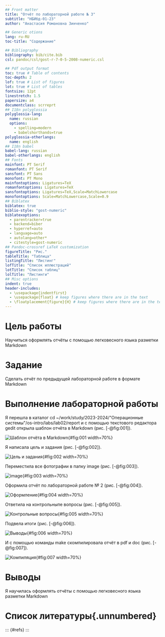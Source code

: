 ```yaml
---
## Front matter
title: "Отчёт по лабораторной работе № 3"
subtitle: "НБИбд-01-23"
author: "Анастасия Романовна Зинченко"

## Generic otions
lang: ru-RU
toc-title: "Содержание"

## Bibliography
bibliography: bib/cite.bib
csl: pandoc/csl/gost-r-7-0-5-2008-numeric.csl

## Pdf output format
toc: true # Table of contents
toc-depth: 2
lof: true # List of figures
lot: true # List of tables
fontsize: 12pt
linestretch: 1.5
papersize: a4
documentclass: scrreprt
## I18n polyglossia
polyglossia-lang:
  name: russian
  options:
	- spelling=modern
	- babelshorthands=true
polyglossia-otherlangs:
  name: english
## I18n babel
babel-lang: russian
babel-otherlangs: english
## Fonts
mainfont: PT Serif
romanfont: PT Serif
sansfont: PT Sans
monofont: PT Mono
mainfontoptions: Ligatures=TeX
romanfontoptions: Ligatures=TeX
sansfontoptions: Ligatures=TeX,Scale=MatchLowercase
monofontoptions: Scale=MatchLowercase,Scale=0.9
## Biblatex
biblatex: true
biblio-style: "gost-numeric"
biblatexoptions:
  - parentracker=true
  - backend=biber
  - hyperref=auto
  - language=auto
  - autolang=other*
  - citestyle=gost-numeric
## Pandoc-crossref LaTeX customization
figureTitle: "Рис."
tableTitle: "Таблица"
listingTitle: "Листинг"
lofTitle: "Список иллюстраций"
lotTitle: "Список таблиц"
lolTitle: "Листинги"
## Misc options
indent: true
header-includes:
  - \usepackage{indentfirst}
  - \usepackage{float} # keep figures where there are in the text
  - \floatplacement{figure}{H} # keep figures where there are in the text
---
```


# Цель работы

Научиться оформлять отчёты с помощью легковесного языка разметки Markdown

# Задание

Сделать отчёт по предыдущей лабораторной работе в формате Markdown

# Выполнение лабораторной работы

Я перешла в каталог cd ~/work/study/2023-2024/"Операционные системы"/os-intro/labs/lab02/report и с помощью текстового редактора gedit открыла шаблон отчёта в Markdown (рис. [-@fig:001]).

![Шаблон отчёта в Markdown](image/001.jpg){#fig:001 width=70%}

Я написала цель и задания (рис. [-@fig:002]).

![Цель и задания](image/002.jpg){#fig:002 width=70%}

Переместила все фотографии в папку image (рис. [-@fig:003]).

![image](image/003.jpg){#fig:003 width=70%}

Оформила отчёт по лабораторной работе № 2 (рис. [-@fig:004]).

![Оформление](image/004.jpg){#fig:004 width=70%}

Ответила на контрольныпе вопросы (рис. [-@fig:005]).

![Контрольные вопросы](image/005.jpg){#fig:005 width=70%}

Подвела итоги (рис. [-@fig:006]).

![Выводы](image/006.jpg){#fig:006 width=70%}

И с помощью команды make скомпилировала отчёт в pdf и doc (рис. [-@fig:007]).

![Компиляция](image/007.jpg){#fig:007 width=70%}

# Выводы

Я научилась оформлять отчёты с помощью легковесного языка разметки Markdown

# Список литературы{.unnumbered}

::: {#refs}
:::
